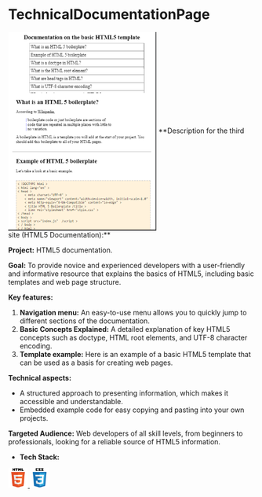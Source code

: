 # TechnicalDocumentationPage
<img src="https://github.com/OleksandrHub/TechnicalDocumentationPage/blob/main/pr-3.PNG?raw=true" alt="project screen" width="60%" align="center">
**Description for the third site (HTML5 Documentation):**

**Project:** HTML5 documentation.

**Goal:** To provide novice and experienced developers with a user-friendly and informative resource that explains the basics of HTML5, including basic templates and web page structure.

**Key features:**
1. **Navigation menu:** An easy-to-use menu allows you to quickly jump to different sections of the documentation.
2. **Basic Concepts Explained:** A detailed explanation of key HTML5 concepts such as doctype, HTML root elements, and UTF-8 character encoding.
3. **Template example:** Here is an example of a basic HTML5 template that can be used as a basis for creating web pages.

**Technical aspects:**
- A structured approach to presenting information, which makes it accessible and understandable.
- Embedded example code for easy copying and pasting into your own projects.

**Targeted Audience:** Web developers of all skill levels, from beginners to professionals, looking for a reliable source of HTML5 information.
- **Tech Stack:**
<p align="left"> 
  <a href="https://www.w3.org/html/" target="_blank" rel="noreferrer"> 
    <img src="https://raw.githubusercontent.com/devicons/devicon/master/icons/html5/html5-original-wordmark.svg" alt="html5" width="40" height="40"/> 
  </a> 
  <a href="https://www.w3schools.com/css/" target="_blank" rel="noreferrer"> 
    <img src="https://raw.githubusercontent.com/devicons/devicon/master/icons/css3/css3-original-wordmark.svg" alt="css3" width="40" height="40"/> 
  </a> 
</p>

